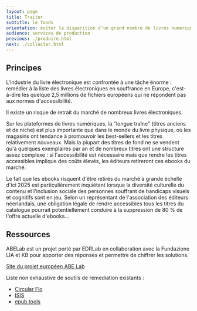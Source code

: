 ```yaml
---
layout: page
title: Traiter
subtitle: le fonds
orientation: éviter la disparition d’un grand nombre de livres numériques
audience: services de production
previous: ./produire.html
next: ./collecter.html
---
```


<h2 class="color_orange link"> Principes</h2>

L'industrie du livre électronique est confrontée à une tâche énorme : remédier à la liste des livres électroniques en souffrance en Europe, c'est-à-dire les quelque 2,5 millions de fichiers européens qui ne répondent pas aux normes d'accessibilité. 

Il existe un risque de retrait du marché de nombreux livres électroniques.

Sur les plateformes de livres numériques, la "longue traîne" (titres anciens et de niche) est plus importante que dans le monde du livre physique, où les magasins ont tendance à promouvoir les best-sellers et les titres relativement nouveaux. Mais la plupart des titres de fond ne se vendent qu'à quelques exemplaires par an et de nombreux titres ont une structure assez complexe : si l'accessibilité est nécessaire mais que rendre les titres accessibles implique des coûts élevés, les éditeurs retireront ces ebooks du marché. 

Le fait que les ebooks risquent d'être retirés du marché à grande échelle d'ici 2025 est particulièrement inquiétant lorsque la diversité culturelle du contenu et l'inclusion sociale des personnes souffrant de handicaps visuels et cognitifs sont en jeu. Selon un représentant de l'association des éditeurs néerlandais, une obligation légale de rendre accessibles tous les titres du catalogue pourrait potentiellement conduire à la suppression de 80 % de l'offre actuelle d'ebooks…

<h2 class="color_orange link">  Ressources</h2>

ABELab est un projet porté par EDRLab en collaboration avec la Fundazione LIA et KB pour apporter des réponses et permettre de chiffrer les solutions.

<a href="edrlab.org/abelab" class="link color_orange">Site du projet européen ABE Lab</a>

Liste non exhaustive de soutils de rémediation existants : 

* [Circular Flo](https://www.circularsoftware.com/)
* [ISIS](https://www.isicrunch.com/news/)
* [epub.tools](https://epub.tools/)



